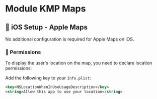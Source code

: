 # Module KMP Maps

## 🍎 iOS Setup - Apple Maps

No additional configuration is required for Apple Maps on iOS.

### 🔐 Permissions

To display the user's location on the map, you need to declare location permissions:

Add the following key to your `Info.plist`:
```xml
<key>NSLocationWhenInUseUsageDescription</key>
<string>Allow this app to use your location</string>
```
